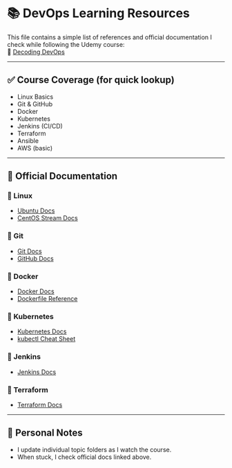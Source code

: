 # 📚 DevOps Learning Resources

This file contains a simple list of references and official documentation I check while following the Udemy course:  
🔗 [Decoding DevOps](https://www.udemy.com/course/decodingdevops)

---

## ✅ Course Coverage (for quick lookup)

- Linux Basics
- Git & GitHub
- Docker
- Kubernetes
- Jenkins (CI/CD)
- Terraform
- Ansible
- AWS (basic)

---

## 📄 Official Documentation

### 🔹 Linux
- [Ubuntu Docs](https://ubuntu.com/tutorials)
- [CentOS Stream Docs](https://docs.centos.org/en-US/)

### 🔹 Git
- [Git Docs](https://git-scm.com/doc)
- [GitHub Docs](https://docs.github.com/)

### 🔹 Docker
- [Docker Docs](https://docs.docker.com/get-started/)
- [Dockerfile Reference](https://docs.docker.com/engine/reference/builder/)

### 🔹 Kubernetes
- [Kubernetes Docs](https://kubernetes.io/docs/home/)
- [kubectl Cheat Sheet](https://kubernetes.io/docs/reference/kubectl/cheatsheet/)

### 🔹 Jenkins
- [Jenkins Docs](https://www.jenkins.io/doc/)

### 🔹 Terraform
- [Terraform Docs](https://developer.hashicorp.com/terraform/docs)

---

## 📌 Personal Notes
- I update individual topic folders as I watch the course.
- When stuck, I check official docs linked above.
